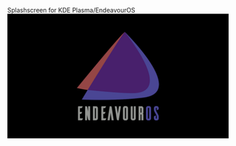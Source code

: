 Splashscreen for KDE Plasma/EndeavourOS
![alt text](https://github.com/smokey5787/EndeavourOS-Loading-Plasma6/blob/main/EOS-Loading-Plasma6/contents/previews/splash.png "preview")
